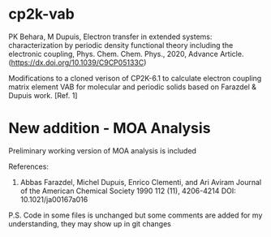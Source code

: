 # cp2k-vab
PK Behara, M Dupuis, Electron transfer in extended systems: characterization by periodic density functional theory including the electronic coupling, Phys. Chem. Chem. Phys., 2020, Advance Article.(https://dx.doi.org/10.1039/C9CP05133C)

Modifications to a cloned verison of CP2K-6.1 to calculate electron coupling matrix element VAB for molecular and periodic solids based on Farazdel & Dupuis work. [Ref. 1]

# New addition - MOA Analysis
Preliminary working version of MOA analysis is included

References:
1. Abbas Farazdel, Michel Dupuis, Enrico Clementi, and Ari Aviram
Journal of the American Chemical Society 1990 112 (11), 4206-4214
DOI: 10.1021/ja00167a016


P.S. Code in some files is unchanged but some comments are added for my understanding, they may show up in git changes
